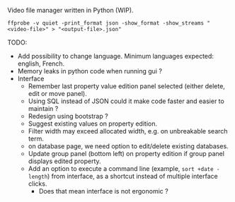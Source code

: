 Video file manager written in Python (WIP).

```
ffprobe -v quiet -print_format json -show_format -show_streams "<video-file>" > "<output-file>.json"
```

TODO:
- Add possibility to change language. Minimum languages expected: english, French.
- Memory leaks in python code when running gui ?
- Interface
  - Remember last property value edition panel selected (either delete, edit or move panel).
  - Using SQL instead of JSON could it make code faster and easier to maintain ?
  - Redesign using bootstrap ?
  - Suggest existing values on property edition.
  - Filter width may exceed allocated width, e.g. on unbreakable search term.
  - on database page, we need option to edit/delete existing databases.
  - Update group panel (bottom left) on property edition if group panel displays edited property.
  - Add an option to execute a command line (example, `sort +date -length`) from interface, as a shortcut instead of multiple interface clicks.
    - Does that mean interface is not ergonomic ?
